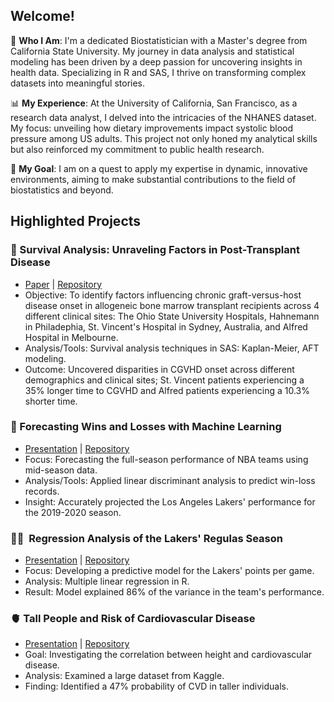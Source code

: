 ## Welcome!

🔬 **Who I Am**: I'm a dedicated Biostatistician with a Master's degree from California State University. My journey in data analysis and statistical modeling has been driven by a deep passion for uncovering insights in health data. Specializing in R and SAS, I thrive on transforming complex datasets into meaningful stories.

📊 **My Experience**: At the University of California, San Francisco, as a research data analyst, I delved into the intricacies of the NHANES dataset. My focus: unveiling how dietary improvements impact systolic blood pressure among US adults. This project not only honed my analytical skills but also reinforced my commitment to public health research.

🌟 **My Goal**: I am on a quest to apply my expertise in dynamic, innovative environments, aiming to make substantial contributions to the field of biostatistics and beyond.

## Highlighted Projects

### 🧬 Survival Analysis: Unraveling Factors in Post-Transplant Disease
- [Paper](https://github.com/aa1823/survGVHD/blob/main/Azuka_Atum_Final_Project_Stat697%20(1).pdf) | [Repository](https://github.com/aa1823/survGVHD)
- Objective: To identify factors influencing chronic graft-versus-host disease onset in allogeneic bone marrow transplant recipients across 4 different clinical sites: The Ohio State University Hospitals, Hahnemann in Philadephia, St. Vincent's Hospital in Sydney, Australia, and Alfred Hospital in Melbourne. 
- Analysis/Tools: Survival analysis techniques in SAS: Kaplan-Meier, AFT modeling.
- Outcome: Uncovered disparities in CGVHD onset across different demographics and clinical sites; St. Vincent patients experiencing a 35% longer time to CGVHD and Alfred patients experiencing a 10.3% shorter time. 

### 🏀 Forecasting Wins and Losses with Machine Learning
- [Presentation](https://aa1823.netlify.app/projects/forecasting-wins-and-losses-with-machine-learning/atumazuka_stat694_project#/title-slide) | [Repository](https://github.com/aa1823/Forecasting-Wins-and-Losses-with-Machine-Learning)
- Focus: Forecasting the full-season performance of NBA teams using mid-season data.
- Analysis/Tools: Applied linear discriminant analysis to predict win-loss records.
- Insight: Accurately projected the Los Angeles Lakers' performance for the 2019-2020 season.

### ⛹🏾 ️ Regression Analysis of the Lakers' Regulas Season
- [Presentation](https://docs.google.com/presentation/d/10IYbtPEVv5NWqgOiy5cJY6PBJQrxdg0OaxwHcHkatOw/edit?usp=sharing) | [Repository](https://github.com/aa1823/MLRLakers2122)
- Focus: Developing a predictive model for the Lakers' points per game.
- Analysis: Multiple linear regression in R.
- Result: Model explained 86% of the variance in the team's performance.

### 🫀 Tall People and Risk of Cardiovascular Disease
- [Presentation](https://docs.google.com/presentation/d/1U9NtZCW5T2i48sWn1qJxMcVl-fOO05FN8F-vDAGjSWg/edit?usp=sharing) | [Repository](https://github.com/aa1823/cvdheight)
- Goal: Investigating the correlation between height and cardiovascular disease.
- Analysis: Examined a large dataset from Kaggle.
- Finding: Identified a 47% probability of CVD in taller individuals.
